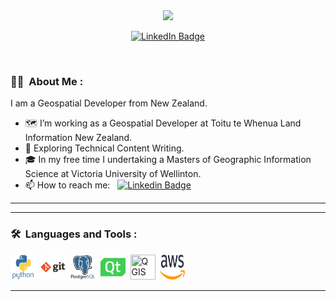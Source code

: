 <div id="header" align="center">
  <img src="https://media.giphy.com/media/j1yDpaiHugL1wHWUFQ/giphy.gif" width="100"/>
</div>
<p></p>
<div id="badges">
  <p align='center'>
  <a href="https://www.linkedin.com/in/meganellendavidson/">
  <img src="https://img.shields.io/badge/LinkedIn-blue?style=for-the-badge&logo=linkedin&logoColor=white" alt="LinkedIn Badge"/>
  </a>
  </p>
  <p align='center'>
  <img src="https://komarev.com/ghpvc/?username=your-github-username&style=flat-square&color=blue" alt=""/>
  </p>
</div>

### :woman_technologist: &nbsp;About Me :

I am a Geospatial Developer from New Zealand.

- 🗺️ I’m working as a Geospatial Developer at Toitu te Whenua Land Information New Zealand.
- 🌱 Exploring Technical Content Writing.
- 🎓 In my free time I undertaking a Masters of Geographic Information Science at Victoria University of Wellinton.
- 📫 How to reach me: &nbsp; [![Linkedin Badge](https://img.shields.io/badge/-meganellendavidson-blue?style=flat&logo=Linkedin&logoColor=white)](https://www.linkedin.com/in/meganellendavidson)

---
---

### 🛠 &nbsp;Languages and Tools :

<p>
<img src="https://github.com/devicons/devicon/blob/master/icons/python/python-original-wordmark.svg" title="Python" alt="Python" width="40" height="40"/>&nbsp;
<img src="https://github.com/devicons/devicon/blob/master/icons/git/git-original-wordmark.svg" title="Git" **alt="Git" width="40" height="40"/>&nbsp;
<img src="https://github.com/devicons/devicon/blob/master/icons/postgresql/postgresql-original-wordmark.svg" title="Postgres" **alt="Postgres" width="40" height="40"/>&nbsp;
<img src="https://github.com/devicons/devicon/blob/master/icons/qt/qt-original.svg" title="Qt" **alt="Qt" width="40" height="40"/>&nbsp;
<img src="https://github.com/qgis/QGIS/blob/master/images/svg/logos/qgis-logo.svg" title="QGIS" **alt="QGIS" width="40" height="40"/>&nbsp;
<img src="https://github.com/aws/eks-anywhere/blob/0293c4082143b02152e2b6724024775e0eb67da1/docs/static/AWS_logo_RGB.svg" title="AWS" **alt="AWS" width="40" height="40"/>&nbsp;
</p>

---

